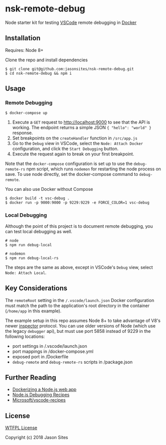# nsk-remote-debug
Node starter kit for testing [VSCode](https://code.visualstudio.com/) remote debugging in [Docker](https://www.docker.com/)

## Installation
Requires: Node 8+

Clone the repo and install dependencies
```shell
$ git clone git@github.com:jasonsites/nsk-remote-debug.git
$ cd nsk-remote-debug && npm i
```

## Usage
### Remote Debugging
```shell
$ docker-compose up
```
1. Execute a `GET` request to [http://localhost:9000](http://localhost:9000) to see that the API is working. The endpoint returns a simple JSON `{ "hello": "world" }` response.
1. Set breakpoints on the `createHandler` function in `/src/app.js`
1. Go to the `Debug` view in VSCode, select the `Node: Attach Docker` configuration, and click the `Start Debugging` button.
1. Execute the request again to break on your first breakpoint.

Note that the `docker-compose` configuration is set up to use the `debug-remote-rs` npm script, which runs `nodemon` for restarting the node process on save. To use node directly, set the docker-compose command to `debug-remote`.

You can also use Docker without Compose
```shell
$ docker build -t vsc-debug .
$ docker run -p 9000:9000 -p 9229:9229 -e FORCE_COLOR=1 vsc-debug
```

### Local Debugging
Although the point of this project is to document remote debugging, you can test local debugging as well.
```shell
# node
$ npm run debug-local

# nodemon
$ npm run debug-local-rs
```
The steps are the same as above, except in VSCode's `Debug` view, select `Node: Attach Local`.

## Key Considerations
The `remoteRoot` setting in the `/.vscode/launch.json` Docker configuration must match the path to the application's root directory in the container (`/home/app` in this example).

The example setup in this repo assumes Node 8+ to take advantage of V8's newer [inspector](https://chromedevtools.github.io/debugger-protocol-viewer/v8/) protocol. You can use older versions of Node (which use the legacy `debugger` api), but must use port 5858 instead of 9229 in the following locations:
  - port settings in /.vscode/launch.json
  - port mappings in /docker-compose.yml
  - exposed port in /Dockerfile
  - `debug-remote` and `debug-remote-rs` scripts in /package.json

## Further Reading
- [Dockerizing a Node.js web app](https://nodejs.org/en/docs/guides/nodejs-docker-webapp/)
- [Node.js Debugging Recipes](https://code.visualstudio.com/docs/nodejs/debugging-recipes)
- [Microsoft/vscode-recipes](https://github.com/Microsoft/vscode-recipes)

## License
[WTFPL License](LICENSE)

Copyright (c) 2018 Jason Sites
